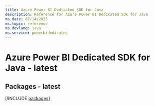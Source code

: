```yaml
---
title: Azure Power BI Dedicated SDK for Java
description: Reference for Azure Power BI Dedicated SDK for Java
ms.date: 07/14/2025
ms.topic: reference
ms.devlang: java
ms.service: powerbidedicated
---
```

# Azure Power BI Dedicated SDK for Java - latest
## Packages - latest
[!INCLUDE [packages](power-bi-dedicated-index.md)]